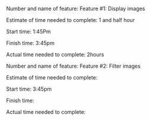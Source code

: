 Number and name of feature: Feature #1: Display images

Estimate of time needed to complete: 1 and half hour 

Start time: 1:45Pm

Finish time: 3:45pm 

Actual time needed to complete: 2hours


Number and name of feature: Feature #2: Filter images

Estimate of time needed to complete: 

Start time: 3:45pm

Finish time:  

Actual time needed to complete: 